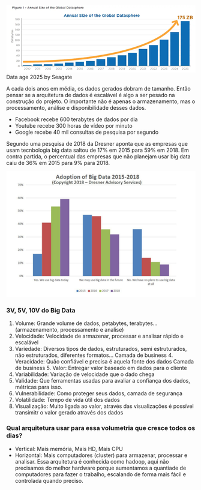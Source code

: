 ![alt text](anualsizebigdata.jpg "Crescimento anual dos dados")
Data age 2025 by Seagate

A cada dois anos em média, os dados gerados dobram de tamanho. Então pensar se a arquitetura de dados é escalável é algo a ser pesado na construção do projeto. O importante não é apenas o armazenamento, mas o processamento, análise e disponibilidade desses dados.

- Facebook recebe 600 terabytes de dados por dia
- Youtube recebe 300 horas de vídeo por minuto
- Google recebe 40 mil consultas de pesquisa por segundo

Segundo uma pesquisa de 2018 da Dresner aponta que as empresas que usam tecnbologia big data saltou de 17% em 2015 para 59% em 2018. Em contra partida, o percentual das empresas que não planejam usar big data caiu de 36% em 2015 para 9% para 2018.

![alt text](adoption-big-data.jpg "Uso de tecnologias Big data pelas empresas")

### 3V, 5V, 10V do Big Data

1. Volume: Grande volume de dados, petabytes, terabytes... (armazenamento, processamento e analise)
2. Velocidade: Velocidade de armazenar, processar e analisar rápido e escalável
3. Variedade: Diversos tipos de dados, estruturados, semi estruturados, não estruturados, diferentes formatos...
Camada de business 4. Veracidade: Quão confiável e precisa é aquela fonte dos dados
Camada de business 5. Valor: Entregar valor baseado em dados para o cliente
6. Variabilidade: Variação de velocidade que o dado chega
7. Validade: Que ferramentas usadas para avaliar a confiança dos dados, métricas para isso.
8. Vulnerabilidade: Como proteger seus dados, camada de segurança
9. Volatilidade: Tempo de vida útil dos dados
10. Visualização: Muito ligada ao valor, através das visualizações é possível transimitr o valor gerado através dos dados

### Qual arquitetura usar para essa volumetria que cresce todos os dias?

- Vertical: Mais memória, Mais HD, Mais CPU
- Horizontal: Mais computadores (cluster) para armazenar, processar e analisar. Essa arquitetura é conhecida como hadoop, aqui não precisamos do melhor hardware porque aumentamos a quantiade de computadores para fazer o trabalho, escalando de forma mais fácil e controlada quando preciso.
